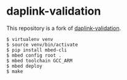 # daplink-validation

This repository is a fork of [daplink-validation](https://os.mbed.com/users/c1728p9/code/daplink-validation).

```
$ virtualenv venv
$ source venv/bin/activate
$ pip install mbed-cli
$ mbed config root .
$ mbed toolchain GCC_ARM
$ mbed deploy
$ make
```
